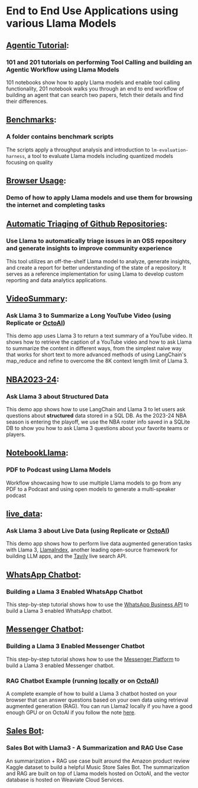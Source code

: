 # End to End Use Applications using various Llama Models

## [Agentic Tutorial](./agents/): 

### 101 and 201 tutorials on performing Tool Calling and building an Agentic Workflow using Llama Models
101 notebooks show how to apply Llama models and enable tool calling functionality, 201 notebook walks you through an end to end workflow of building an agent that can search two papers, fetch their details and find their differences.

## [Benchmarks](./benchmarks/): 

### A folder contains benchmark scripts 
The scripts apply a throughput analysis and introduction to `lm-evaluation-harness`, a tool to evaluate Llama models including quantized models focusing on quality

## [Browser Usage](./browser_use/): 

### Demo of how to apply Llama models and use them for browsing the internet and completing tasks

## [Automatic Triaging of Github Repositories](./github_triage/walkthrough.ipynb): 

### Use Llama to automatically triage issues in an OSS repository and generate insights to improve community experience
This tool utilizes an off-the-shelf Llama model to analyze, generate insights, and create a report for better understanding of the state of a repository. It serves as a reference implementation for using Llama to develop custom reporting and data analytics applications.

## [VideoSummary](video_summary.ipynb): 

### Ask Llama 3 to Summarize a Long YouTube Video (using Replicate or [OctoAI](../3p-integrations/octoai/video_summary.ipynb))
This demo app uses Llama 3 to return a text summary of a YouTube video. It shows how to retrieve the caption of a YouTube video and how to ask Llama to summarize the content in different ways, from the simplest naive way that works for short text to more advanced methods of using LangChain's map_reduce and refine to overcome the 8K context length limit of Llama 3.

## [NBA2023-24](./coding/text2sql/quickstart.ipynb): 

### Ask Llama 3 about Structured Data
This demo app shows how to use LangChain and Llama 3 to let users ask questions about **structured** data stored in a SQL DB. As the 2023-24 NBA season is entering the playoff, we use the NBA roster info saved in a SQLite DB to show you how to ask Llama 3 questions about your favorite teams or players.

## [NotebookLlama](./NotebookLlama/): 

### PDF to Podcast using Llama Models
Workflow showcasing how to use multiple Llama models to go from any PDF to a Podcast and using open models to generate a multi-speaker podcast

## [live_data](live_data.ipynb): 

### Ask Llama 3 about Live Data (using Replicate or [OctoAI](../3p-integrations/octoai/live_data.ipynb))
This demo app shows how to perform live data augmented generation tasks with Llama 3, [LlamaIndex](https://github.com/run-llama/llama_index), another leading open-source framework for building LLM apps, and the [Tavily](https://tavily.com) live search API.

## [WhatsApp Chatbot](./customerservice_chatbots/whatsapp_chatbot/whatsapp_llama3.md): 
### Building a Llama 3 Enabled WhatsApp Chatbot
This step-by-step tutorial shows how to use the [WhatsApp Business API](https://developers.facebook.com/docs/whatsapp/cloud-api/overview) to build a Llama 3 enabled WhatsApp chatbot.

## [Messenger Chatbot](./customerservice_chatbots/messenger_chatbot/messenger_llama3.md): 

### Building a Llama 3 Enabled Messenger Chatbot
This step-by-step tutorial shows how to use the [Messenger Platform](https://developers.facebook.com/docs/messenger-platform/overview) to build a Llama 3 enabled Messenger chatbot.

### RAG Chatbot Example (running [locally](./customerservice_chatbots/RAG_chatbot/RAG_Chatbot_Example.ipynb) or on [OctoAI](../3p-integrations/octoai/RAG_chatbot_example/RAG_chatbot_example.ipynb))
A complete example of how to build a Llama 3 chatbot hosted on your browser that can answer questions based on your own data using retrieval augmented generation (RAG). You can run Llama2 locally if you have a good enough GPU or on OctoAI if you follow the note [here](../README.md#octoai_note).

## [Sales Bot](./customerservice_chatbots/ai_agent_chatbot/SalesBot.ipynb): 

### Sales Bot with Llama3 - A Summarization and RAG Use Case
An summarization + RAG use case built around the Amazon product review Kaggle dataset to build a helpful Music Store Sales Bot. The summarization and RAG are built on top of Llama models hosted on OctoAI, and the vector database is hosted on Weaviate Cloud Services.
